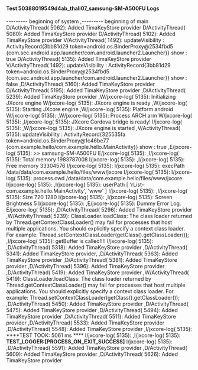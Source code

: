 #### Test 50388019549d4ab_thali07_samsung-SM-A500FU Logs

--------- beginning of system
,--------- beginning of main
D/ActivityThread( 5062): Added TimaKeyStore provider
D/ActivityThread( 5080): Added TimaKeyStore provider
D/ActivityThread( 5102): Added TimaKeyStore provider
V/ActivityThread( 1492): updateVisibility : ActivityRecord{3bb81d29 token=android.os.BinderProxy@2534fbd5 {com.sec.android.app.launcher/com.android.launcher2.Launcher}} show : true
D/ActivityThread( 5135): Added TimaKeyStore provider
V/ActivityThread( 1492): updateVisibility : ActivityRecord{3bb81d29 token=android.os.BinderProxy@2534fbd5 {com.sec.android.app.launcher/com.android.launcher2.Launcher}} show : false
,D/ActivityThread( 5160): Added TimaKeyStore provider
D/ActivityThread( 5195): Added TimaKeyStore provider
,D/ActivityThread( 5239): Added TimaKeyStore provider
,W/jxcore-log( 5135): Initializing JXcore engine
W/jxcore-log( 5135): JXcore engine is ready
,W/jxcore-log( 5135): Starting JXcore engine
,W/jxcore-log( 5135): Platform android
W/jxcore-log( 5135): 
,W/jxcore-log( 5135): Process ARCH arm
W/jxcore-log( 5135): 
,I/jxcore-log( 5135): JXcore Cordova bridge is ready!
I/jxcore-log( 5135): 
,W/jxcore-log( 5135): JXcore engine is started
,V/ActivityThread( 5135): updateVisibility : ActivityRecord{325535fa token=android.os.BinderProxy@1c46be77 {com.example.hello/com.example.hello.MainActivity}} show : true
,E/jxcore-log( 5135): >> samsung-SM-A500FU
E/jxcore-log( 5135): 
,I/jxcore-log( 5135): Total memory 1983787008
I/jxcore-log( 5135): 
,I/jxcore-log( 5135): Free memory 33304576
I/jxcore-log( 5135): 
I/jxcore-log( 5135): execPath /data/data/com.example.hello/files/www/jxcore
I/jxcore-log( 5135): 
I/jxcore-log( 5135): process.cwd /data/data/com.example.hello/files/www/jxcore
I/jxcore-log( 5135): 
,I/jxcore-log( 5135): userPath [ 'rList-com.example.hello.MainActivity', 'www' ]
I/jxcore-log( 5135): 
,I/jxcore-log( 5135): Size 720 1280
I/jxcore-log( 5135): 
,I/jxcore-log( 5135): Screen Brightness 5
I/jxcore-log( 5135): 
,E/jxcore-log( 5135): Dummy Error Log.
E/jxcore-log( 5135): 
,D/ActivityThread( 5296): Added TimaKeyStore provider
,W/ActivityThread( 5239): ClassLoader.loadClass: The class loader returned by Thread.getContextClassLoader() may fail for processes that host multiple applications. You should explicitly specify a context class loader. For example: Thread.setContextClassLoader(getClass().getClassLoader());
,I/jxcore-log( 5135): getBuffer is called!!!!
I/jxcore-log( 5135): 
,D/ActivityThread( 5318): Added TimaKeyStore provider
,D/ActivityThread( 5341): Added TimaKeyStore provider,
,D/ActivityThread( 5363): Added TimaKeyStore provider
,D/ActivityThread( 5381): Added TimaKeyStore provider
,D/ActivityThread( 5396): Added TimaKeyStore provider
,D/ActivityThread( 5419): Added TimaKeyStore provider
,W/ActivityThread( 5419): ClassLoader.loadClass: The class loader returned by Thread.getContextClassLoader() may fail for processes that host multiple applications. You should explicitly specify a context class loader. For example: Thread.setContextClassLoader(getClass().getClassLoader());
,D/ActivityThread( 5450): Added TimaKeyStore provider
,D/ActivityThread( 5475): Added TimaKeyStore provider
,D/ActivityThread( 5494): Added TimaKeyStore provider
,D/ActivityThread( 5511): Added TimaKeyStore provider
,D/ActivityThread( 5533): Added TimaKeyStore provider
,D/ActivityThread( 5548): Added TimaKeyStore provider
,I/jxcore-log( 5135): ****TEST TOOK:  5061  ms ****
I/jxcore-log( 5135): 
,I/jxcore-log( 5135): ****TEST_LOGGER:[PROCESS_ON_EXIT_SUCCESS]****
I/jxcore-log( 5135): 
,D/ActivityThread( 5591): Added TimaKeyStore provider
,D/ActivityThread( 5609): Added TimaKeyStore provider
,D/ActivityThread( 5626): Added TimaKeyStore provider
